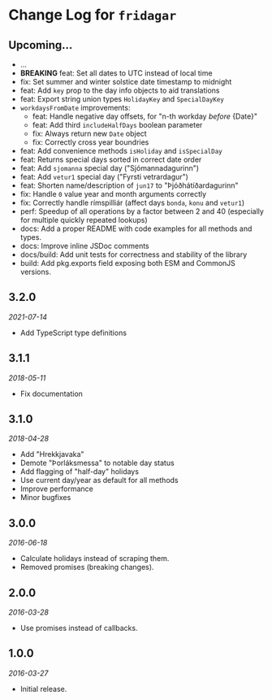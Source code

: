 # Change Log for `fridagar`

## Upcoming...

- ... <!-- Add new lines here. -->
- **BREAKING** feat: Set all dates to UTC instead of local time
- fix: Set summer and winter solstice date timestamp to midnight
- feat: Add `key` prop to the day info objects to aid translations
- feat: Export string union types `HolidayKey` and `SpecialDayKey`
- `workdaysFromDate` improvements:
  - feat: Handle negative day offsets, for "n-th workday _before_ {Date}"
  - feat: Add third `includeHalfDays` boolean parameter
  - fix: Always return new `Date` object
  - fix: Correctly cross year boundries
- feat: Add convenience methods `isHoliday` and `isSpecialDay`
- feat: Returns special days sorted in correct date order
- feat: Add `sjomanna` special day ("Sjómannadagurinn")
- feat: Add `vetur1` special day ("Fyrsti vetrardagur")
- feat: Shorten name/description of `jun17` to "Þjóðhátíðardagurinn"
- fix: Handle `0` value year and month arguments correctly
- fix: Correctly handle rímspilliár (affect days `bonda`, `konu` and `vetur1`)
- perf: Speedup of all operations by a factor between 2 and 40 (especially for multiple quickly repeated lookups)
- docs: Add a proper README with code examples for all methods and types.
- docs: Improve inline JSDoc comments
- docs/build: Add unit tests for correctness and stability of the library
- build: Add pkg.exports field exposing both ESM and CommonJS versions.

## 3.2.0

_2021-07-14_

- Add TypeScript type definitions

## 3.1.1

_2018-05-11_

- Fix documentation

## 3.1.0

_2018-04-28_

- Add "Hrekkjavaka"
- Demote "Þorláksmessa" to notable day status
- Add flagging of "half-day" holidays
- Use current day/year as default for all methods
- Improve performance
- Minor bugfixes

## 3.0.0

_2016-06-18_

- Calculate holidays instead of scraping them.
- Removed promises (breaking changes).

## 2.0.0

_2016-03-28_

- Use promises instead of callbacks.

## 1.0.0

_2016-03-27_

- Initial release.
